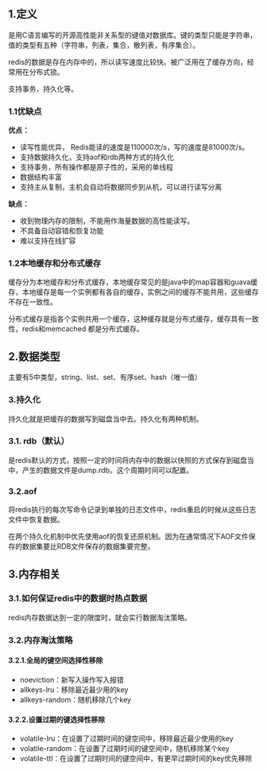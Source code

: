 ## 1.定义

是用C语言编写的开源高性能非关系型的键值对数据库。键的类型只能是字符串，值的类型有五种（字符串，列表，集合，散列表，有序集合）。

redis的数据是存在内存中的，所以读写速度比较快。被广泛用在了缓存方向，经常用在分布式锁。

支持事务，持久化等。

### 1.1优缺点

**优点：**

- 读写性能优异， Redis能读的速度是110000次/s，写的速度是81000次/s。
- 支持数据持久化，支持aof和rdb两种方式的持久化
- 支持事务，所有操作都是原子性的，采用的单线程
- 数据结构丰富
- 支持主从复制，主机会自动将数据同步到从机，可以进行读写分离

**缺点：**

- 收到物理内存的限制，不能用作海量数据的高性能读写。
- 不具备自动容错和恢复功能
- 难以支持在线扩容

### 1.2本地缓存和分布式缓存

缓存分为本地缓存和分布式缓存，本地缓存常见的是java中的map容器和guava缓存，本地缓存是每一个实例都有各自的缓存，实例之间的缓存不能共用，这些缓存不存在一致性。

分布式缓存是指各个实例共用一个缓存，这种缓存就是分布式缓存，缓存具有一致性，redis和memcached 都是分布式缓存。

## 2.数据类型

主要有5中类型，string、list、set、有序set、hash（唯一值）

### 3.持久化

持久化就是把缓存的数据写到磁盘当中去。持久化有两种机制。

### 3.1. rdb（默认）

是redis默认的方式，按照一定的时间将内存中的数据以快照的方式保存到磁盘当中，产生的数据文件是dump.rdb。这个周期时间可以配置。

### 3.2.aof

将redis执行的每次写命令记录到单独的日志文件中，redis重启的时候从这些日志文件中恢复数据。

在两个持久化机制中优先使用aof的恢复还原机制。因为在通常情况下AOF文件保存的数据集要比RDB文件保存的数据集要完整。

## 3.内存相关

### 3.1.如何保证redis中的数据时热点数据

redis内存数据达到一定的限度时，就会实行数据淘汰策略。

### 3.2.内存淘汰策略

#### 3.2.1.全局的键空间选择性移除

- noeviction：新写入操作写入报错
- allkeys-lru：移除最近最少用的key
- allkeys-random：随机移除几个key

#### 3.2.2.设置过期的键选择性移除

- volatile-lru：在设置了过期时间的键空间中，移除最近最少使用的key
- volatile-random：在设置了过期时间的键空间中，随机移除某个key
- volatile-ttl：在设置了过期时间的键空间中，有更早过期时间的key优先移除



